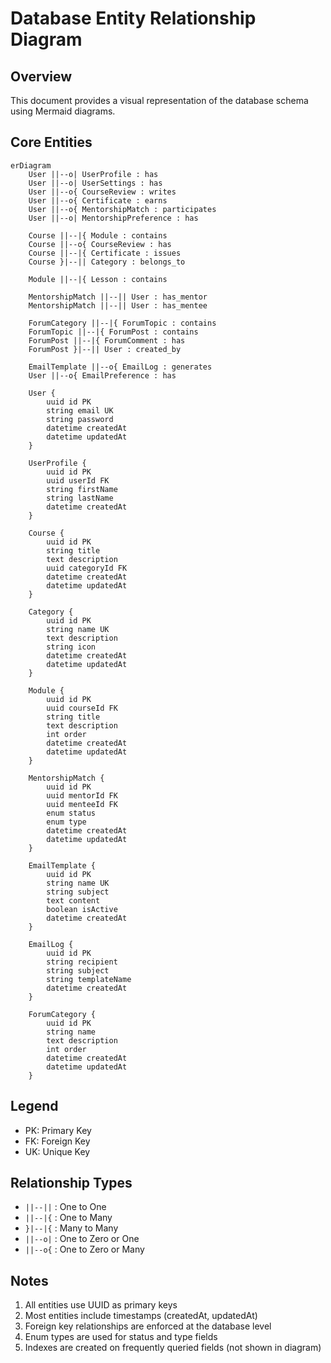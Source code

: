 # Database Entity Relationship Diagram

## Overview
This document provides a visual representation of the database schema using Mermaid diagrams.

## Core Entities

```mermaid
erDiagram
    User ||--o| UserProfile : has
    User ||--o| UserSettings : has
    User ||--o{ CourseReview : writes
    User ||--o{ Certificate : earns
    User ||--o{ MentorshipMatch : participates
    User ||--o| MentorshipPreference : has

    Course ||--|{ Module : contains
    Course ||--o{ CourseReview : has
    Course ||--|{ Certificate : issues
    Course }|--|| Category : belongs_to

    Module ||--|{ Lesson : contains

    MentorshipMatch ||--|| User : has_mentor
    MentorshipMatch ||--|| User : has_mentee

    ForumCategory ||--|{ ForumTopic : contains
    ForumTopic ||--|{ ForumPost : contains
    ForumPost ||--|{ ForumComment : has
    ForumPost }|--|| User : created_by

    EmailTemplate ||--o{ EmailLog : generates
    User ||--o{ EmailPreference : has
    
    User {
        uuid id PK
        string email UK
        string password
        datetime createdAt
        datetime updatedAt
    }

    UserProfile {
        uuid id PK
        uuid userId FK
        string firstName
        string lastName
        datetime createdAt
    }

    Course {
        uuid id PK
        string title
        text description
        uuid categoryId FK
        datetime createdAt
        datetime updatedAt
    }

    Category {
        uuid id PK
        string name UK
        text description
        string icon
        datetime createdAt
        datetime updatedAt
    }

    Module {
        uuid id PK
        uuid courseId FK
        string title
        text description
        int order
        datetime createdAt
        datetime updatedAt
    }

    MentorshipMatch {
        uuid id PK
        uuid mentorId FK
        uuid menteeId FK
        enum status
        enum type
        datetime createdAt
        datetime updatedAt
    }

    EmailTemplate {
        uuid id PK
        string name UK
        string subject
        text content
        boolean isActive
        datetime createdAt
    }

    EmailLog {
        uuid id PK
        string recipient
        string subject
        string templateName
        datetime createdAt
    }

    ForumCategory {
        uuid id PK
        string name
        text description
        int order
        datetime createdAt
        datetime updatedAt
    }
```

## Legend
- PK: Primary Key
- FK: Foreign Key
- UK: Unique Key

## Relationship Types
- `||--||` : One to One
- `||--|{` : One to Many
- `}|--|{` : Many to Many
- `||--o|` : One to Zero or One
- `||--o{` : One to Zero or Many

## Notes
1. All entities use UUID as primary keys
2. Most entities include timestamps (createdAt, updatedAt)
3. Foreign key relationships are enforced at the database level
4. Enum types are used for status and type fields
5. Indexes are created on frequently queried fields (not shown in diagram)